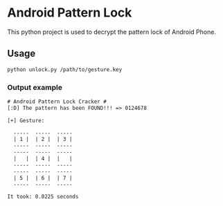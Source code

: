 # **Android Pattern Lock**
This python project is used to decrypt the pattern lock of Android Phone.  

## **Usage**
```bash
python unlock.py /path/to/gesture.key
```

### **Output example**

```txt
# Android Pattern Lock Cracker #
[:D] The pattern has been FOUND!!! => 0124678

[+] Gesture:

  -----  -----  -----
  | 1 |  | 2 |  | 3 |  
  -----  -----  -----
  -----  -----  -----
  |   |  | 4 |  |   |  
  -----  -----  -----
  -----  -----  -----
  | 5 |  | 6 |  | 7 |  
  -----  -----  -----

It took: 0.0225 seconds
```